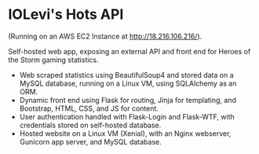 # IOLevi's Hots API
(Running on an AWS EC2 Instance at http://18.216.106.216/). 

Self-hosted web app, exposing an external API and front end for Heroes of the Storm gaming statistics. 

- Web scraped statistics using BeautifulSoup4 and stored data on a MySQL database, running on a Linux VM, using SQLAlchemy as an ORM. 
- Dynamic front end using Flask for routing, Jinja for templating, and Bootstrap, HTML, CSS, and JS for content.
- User authentication handled with Flask-Login and Flask-WTF, with credentials stored on self-hosted database. 
- Hosted website on a Linux VM (Xenial), with an Nginx webserver, Gunicorn app server, and MySQL database. 
